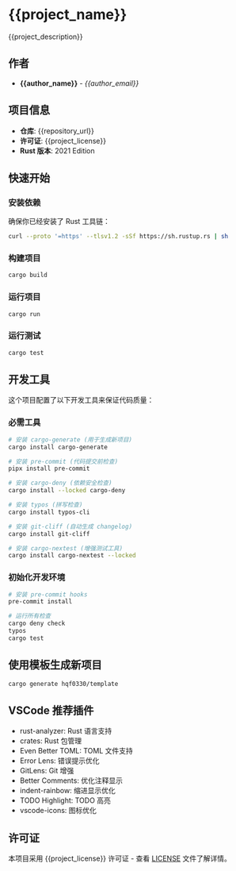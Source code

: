 # {{project_name}}

{{project_description}}

## 作者

- **{{author_name}}** - *{{author_email}}*

## 项目信息

- **仓库**: {{repository_url}}
- **许可证**: {{project_license}}
- **Rust 版本**: 2021 Edition

## 快速开始

### 安装依赖

确保你已经安装了 Rust 工具链：

```bash
curl --proto '=https' --tlsv1.2 -sSf https://sh.rustup.rs | sh
```

### 构建项目

```bash
cargo build
```

### 运行项目

```bash
cargo run
```

### 运行测试

```bash
cargo test
```

## 开发工具

这个项目配置了以下开发工具来保证代码质量：

### 必需工具

```bash
# 安装 cargo-generate (用于生成新项目)
cargo install cargo-generate

# 安装 pre-commit (代码提交前检查)
pipx install pre-commit

# 安装 cargo-deny (依赖安全检查)
cargo install --locked cargo-deny

# 安装 typos (拼写检查)
cargo install typos-cli

# 安装 git-cliff (自动生成 changelog)
cargo install git-cliff

# 安装 cargo-nextest (增强测试工具)
cargo install cargo-nextest --locked
```

### 初始化开发环境

```bash
# 安装 pre-commit hooks
pre-commit install

# 运行所有检查
cargo deny check
typos
cargo test
```

## 使用模板生成新项目

```bash
cargo generate hqf0330/template
```

## VSCode 推荐插件

- rust-analyzer: Rust 语言支持
- crates: Rust 包管理
- Even Better TOML: TOML 文件支持
- Error Lens: 错误提示优化
- GitLens: Git 增强
- Better Comments: 优化注释显示
- indent-rainbow: 缩进显示优化
- TODO Highlight: TODO 高亮
- vscode-icons: 图标优化

## 许可证

本项目采用 {{project_license}} 许可证 - 查看 [LICENSE](LICENSE) 文件了解详情。
